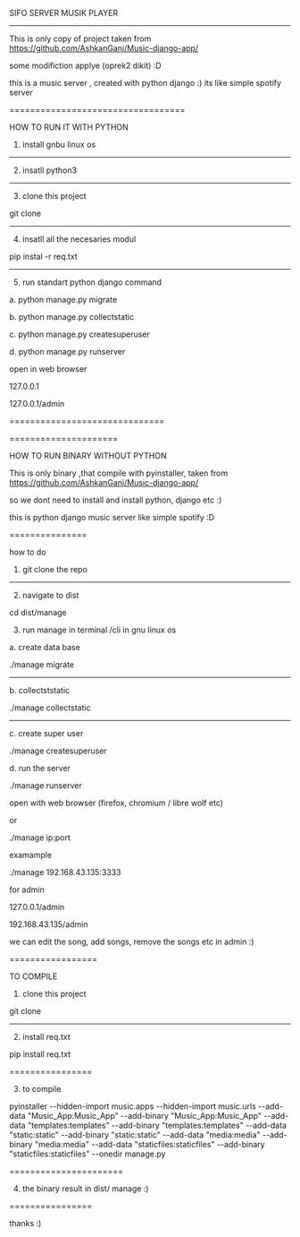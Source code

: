 SIFO SERVER MUSIK PLAYER 

------------------------

This is only copy of project taken from  https://github.com/AshkanGanj/Music-django-app/


some modifiction applye (oprek2 dikit) :D


this is a music server , created with python django :) its like simple spotify server 

==================================

HOW TO RUN IT WITH PYTHON

1. install gnbu linux os

-----------------

2. insatll python3


-------------------------

3. clone this project

git clone


-------------------------

4. insatll all the necesaries modul

pip instal -r req.txt


------------------

5. run standart python django command

a. python manage.py migrate

b. python manage.py collectstatic


c. python manage.py createsuperuser


d. python manage.py runserver


open in web browser

127.0.0.1


127.0.0.1/admin



==============================

=====================

HOW TO RUN BINARY WITHOUT PYTHON 



This is only binary ,that compile with pyinstaller, taken from  https://github.com/AshkanGanj/Music-django-app/

so we dont need to install and install python, django etc :)

this is python django music server like simple spotify :D

===============

how to do

1. git clone the repo





-------------

2. navigate to dist

cd dist/manage



3. run manage in terminal /cli in gnu linux os 


a. create data base

./manage migrate

------------------------

b. collectststatic

./manage collectstatic

------------------------

c. create super user

./manage createsuperuser


d. run the server

./manage runserver


open with web browser (firefox, chromium / libre wolf etc)


or 


./manage ip:port


examample


./manage 192.168.43.135:3333




for admin

127.0.0.1/admin

192.168.43.135/admin 


we can edit the song, add songs, remove the songs etc in admin :)


=================




TO COMPILE 


1. clone this project

git clone


--------------------


2. install req.txt

pip install req.txt


================

3. to compile

pyinstaller --hidden-import music.apps --hidden-import music.urls      --add-data "Music_App:Music_App"  --add-binary "Music_App:Music_App"   --add-data "templates:templates"  --add-binary "templates:templates"       --add-data "static:static"  --add-binary "static:static"     --add-data "media:media"  --add-binary "media:media"   --add-data "staticfiles:staticfiles"  --add-binary "staticfiles:staticfiles"     --onedir   manage.py 




======================

4. the binary result in dist/ manage :)


================

thanks :)






